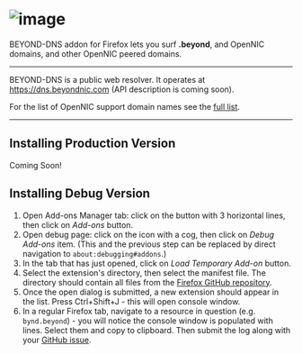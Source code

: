 # ![image](https://cdn.beyondcoin.io/images/common/dot-beyond.png)

BEYOND-DNS addon for Firefox lets you surf **.beyond**, and OpenNIC domains, and other OpenNIC peered domains.

-------

BEYOND-DNS is a public web resolver. It operates at https://dns.beyondnic.com (API description is coming soon).

For the list of OpenNIC support domain names see the [full list](https://wiki.opennic.org/opennic/dot).

--------

## Installing Production Version

Coming Soon!
<!--Download the extension from the Firefox Addons site: [.beyond DNS](https://addons.mozilla.org/en-US/firefox/addon/beyond-dns/)-->

## Installing Debug Version

1. Open Add-ons Manager tab: click on the button with 3 horizontal lines, then click on _Add-ons_ button.
2. Open debug page: click on the icon with a cog, then click on _Debug Add-ons_ item. (This and the previous step can be replaced by direct navigation to `about:debugging#addons`.)
3. In the tab that has just opened, click on _Load Temporary Add-on_ button.
4. Select the extension's directory, then select the manifest file. The directory should contain all files from the [Firefox GitHub repository](https://github.com/beyondcoin-project/.beyond-extension-firefox).
5. Once the open dialog is submitted, a new extension should appear in the list. Press Ctrl+Shift+J - this will open console window.
6. In a regular Firefox tab, navigate to a resource in question (e.g. `bynd.beyond`) - you will notice the console window is populated with lines. Select them and copy to clipboard. Then submit the log along with your [GitHub issue](https://github.com/beyondcoin-project/.beyond-extension-firefox/issues/new).
